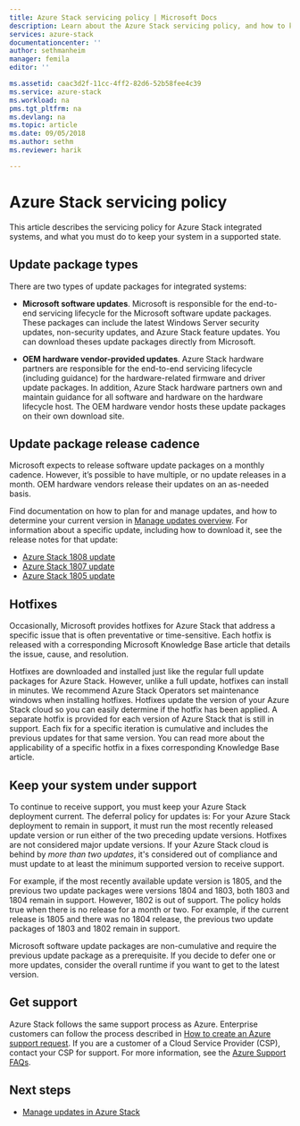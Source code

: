 ```yaml
---
title: Azure Stack servicing policy | Microsoft Docs
description: Learn about the Azure Stack servicing policy, and how to keep an integrated system in a supported state.
services: azure-stack
documentationcenter: ''
author: sethmanheim
manager: femila
editor: ''

ms.assetid: caac3d2f-11cc-4ff2-82d6-52b58fee4c39
ms.service: azure-stack
ms.workload: na
pms.tgt_pltfrm: na
ms.devlang: na
ms.topic: article
ms.date: 09/05/2018
ms.author: sethm
ms.reviewer: harik

---
```

# Azure Stack servicing policy
This article describes the servicing policy for Azure Stack integrated systems, and what you must do to keep your system in a supported state. 

## Update package types

There are two types of update packages for integrated systems: 

- **Microsoft software updates**. Microsoft is responsible for the end-to-end servicing lifecycle for the Microsoft software update packages. These packages can include the latest Windows Server security updates, non-security updates, and Azure Stack feature updates. You can download theses update packages directly from Microsoft.

- **OEM hardware vendor-provided updates**. Azure Stack hardware partners are responsible for the end-to-end servicing lifecycle (including guidance) for the hardware-related firmware and driver update packages. In addition, Azure Stack hardware partners own and maintain guidance for all software and hardware on the hardware lifecycle host. The OEM hardware vendor hosts these update packages on their own download site.


## Update package release cadence
Microsoft expects to release software update packages on a monthly cadence. However, it’s possible to have multiple, or no update releases in a month. OEM hardware vendors release their updates on an as-needed basis. 

Find documentation on how to plan for and manage updates, and how to determine your current version in [Manage updates overview](azure-stack-updates.md). 
For information about a specific update, including how to download it, see the release notes for that update: 
- [Azure Stack 1808 update](azure-stack-update-1808.md)
- [Azure Stack 1807 update](azure-stack-update-1807.md)
- [Azure Stack 1805 update](azure-stack-update-1805.md)


## Hotfixes
Occasionally, Microsoft provides hotfixes for Azure Stack that address a specific issue that is often preventative or time-sensitive.  Each hotfix is released with a corresponding Microsoft Knowledge Base article that details the issue, cause, and resolution. 

Hotfixes are downloaded and installed just like the regular full update packages for Azure Stack. However, unlike a full update, hotfixes can install in minutes. We recommend Azure Stack Operators set maintenance windows when installing hotfixes. Hotfixes update the version of your Azure Stack cloud so you can easily determine if the hotfix has been applied. A separate hotfix is provided for each version of Azure Stack that is still in support. Each fix for a specific iteration is cumulative and includes the previous updates for that same version. You can read more about the applicability of a specific hotfix in a fixes corresponding Knowledge Base article.  


## Keep your system under support
To continue to receive support, you must keep your Azure Stack deployment current. The deferral policy for updates is: For your Azure Stack deployment to remain in support, it must run the most recently released update version or run either of the two preceding update versions. Hotfixes are not considered major update versions. If your Azure Stack cloud is behind by *more than two updates*, it's considered out of compliance and must update to at least the minimum supported version to receive support. 

For example, if the most recently available update version is 1805, and the previous two update packages were versions 1804 and 1803, both 1803 and 1804 remain in support. However, 1802 is out of support. The policy holds true when there is no release for a month or two. For example, if the current release is 1805 and there was no 1804 release, the previous two update packages of 1803 and 1802 remain in support.

Microsoft software update packages are non-cumulative and require the previous update package as a prerequisite. If you decide to defer one or more updates, consider the overall runtime if you want to get  to the latest version. 

## Get support
Azure Stack follows the same support process as Azure. Enterprise customers can follow the process described in [How to create an Azure support request](/azure/azure-supportability/how-to-create-azure-support-request). If you are a customer of a Cloud Service Provider (CSP), contact your CSP for support.  For more information, see the [Azure Support FAQs](https://azure.microsoft.com/support/faq/). 


## Next steps

- [Manage updates in Azure Stack](azure-stack-updates.md)



